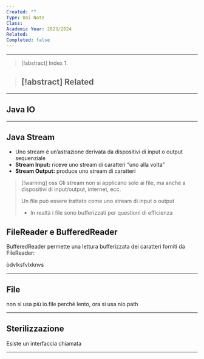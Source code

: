 ```yaml
---
Created: ""
Type: Uni Note
Class: 
Academic Year: 2023/2024
Related: 
Completed: false
---
```

---

>[!abstract] Index
>1. 

>[!abstract] Related
>- 

---
## Java IO


---
## Java Stream

- Uno stream è un’astrazione derivata da dispositivi di input o output sequenziale
- **Stream Input:** riceve uno stream di caratteri “uno alla volta”
- **Stream Output:** produce uno stream di caratteri

>[!warning] oss
>Gli stream non si applicano solo ai file, ma anche a dispositivi di input/output, internet, ecc. 
>
>Un file può essere trattato come uno stream di input o output 
>- In realtà i file sono bufferizzati per questioni di efficienza

## FileReader e BufferedReader

BufferedReader permette una lettura bufferizzata dei caratteri forniti da FileReader:

òdvlksfvlxknvs

---
## File 

non si usa più io.file perché lento, ora si usa nio.path

---
## Sterilizzazione


Esiste un interfaccia chiamata 

---